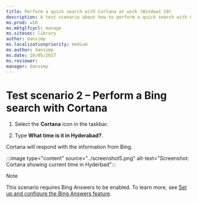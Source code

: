 ```yaml
---
title: Perform a quick search with Cortana at work (Windows 10)
description: A test scenario about how to perform a quick search with Cortana at work.
ms.prod: w10
ms.mktglfcycl: manage
ms.sitesec: library
author: dansimp
ms.localizationpriority: medium
ms.author: dansimp
ms.date: 10/05/2017
ms.reviewer: 
manager: dansimp
---
```


# Test scenario 2 – Perform a Bing search with Cortana

1. Select the  **Cortana**  icon in the taskbar.

2. Type **What time is it in Hyderabad?**.

Cortana will respond with the information from Bing.

:::image type="content" source="../screenshot5.png" alt-text="Screenshot: Cortana showing current time in Hyderbad":::

>[!NOTE]
>This scenario requires Bing Answers to be enabled. To learn more, see [Set up and configure the Bing Answers feature](https://docs.microsoft.com/windows/configuration/cortana-at-work/set-up-and-test-cortana-in-windows-10#set-up-and-configure-the-bing-answers-feature).